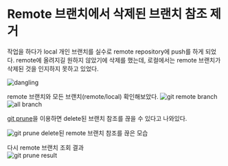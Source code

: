 # Remote 브랜치에서 삭제된 브랜치 참조 제거

작업을 하다가 local 개인 브랜치를 실수로 remote repository에 push를 하게 되었다.
remote에 올려지길 원하지 않았기에 삭제를 했는데, 로컬에서는 remote 브랜치가 삭제된 것을 인지하지 못하고 있었다.

![dangling](https://user-images.githubusercontent.com/16912219/71945581-90e1cb80-320a-11ea-86c0-bac6ecfa2694.png)

remote 브랜치와 모든 브랜치(remote/local) 확인해보았다.
![git remote branch](https://user-images.githubusercontent.com/16912219/71945578-90493500-320a-11ea-8e8e-cc0070dc1947.png)
![all branch](https://user-images.githubusercontent.com/16912219/71945580-90e1cb80-320a-11ea-886a-3c0a01849519.png)

[git prune](https://git-scm.com/docs/git-remote#Documentation/git-remote.txt-empruneem)을 이용하면 delete된 브랜치 참조를 끊을 수 있다고 나와있다.

![git prune](https://user-images.githubusercontent.com/16912219/71945577-90493500-320a-11ea-901b-55320b98974b.png)
delete된 remote 브랜치 참조를 끊은 모습

다시 remote 브랜치 조회 결과</br>
![git prune result](https://user-images.githubusercontent.com/16912219/71945579-90e1cb80-320a-11ea-9620-d62e08456930.png)